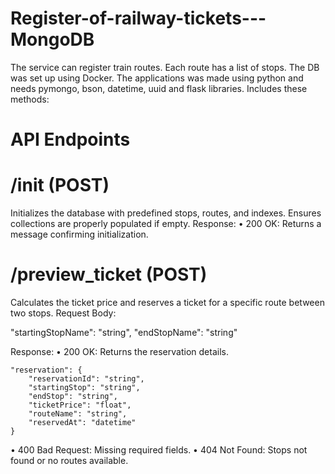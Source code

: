 # Register-of-railway-tickets---MongoDB
The service can register train routes. Each route has a list of stops. The DB was set up using Docker. The applications was made using python and needs pymongo, bson, datetime, uuid and flask libraries.
Includes these methods:
# API Endpoints
# /init (POST)
Initializes the database with predefined stops, routes, and indexes. Ensures 
collections are properly populated if empty.
Response: 
• 200 OK: Returns a message confirming initialization.
# /preview_ticket (POST)
Calculates the ticket price and reserves a ticket for a specific route between two 
stops.
Request Body: 

  "startingStopName": "string", 
  "endStopName": "string" 

Response: 
• 200 OK: Returns the reservation details. 

    "reservation": { 
        "reservationId": "string", 
        "startingStop": "string", 
        "endStop": "string", 
        "ticketPrice": "float", 
        "routeName": "string", 
        "reservedAt": "datetime" 
    }  
    
• 400 Bad Request: Missing required fields. 
• 404 Not Found: Stops not found or no routes available.
